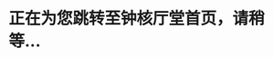 <html lang="en">
<head>
    <meta charset="UTF-8">
    <meta name="viewport" content="width=device-width, initial-scale=1.0">
    <title>自动跳转页面</title>
    <script>
        // 页面加载完成后执行跳转逻辑
        window.onload = function() {
            // 设置延迟时间（2000毫秒 = 2秒）
            setTimeout(function() {
                // 跳转到目标页面
                window.location.href = "Johe_Login_Interface.html"; // 替换为目标页面的URL
            }, 2000);
        };
    </script>
</head>
<body>
    <h1>正在为您跳转至钟核厅堂首页，请稍等...</h1>
</body>
</html>

